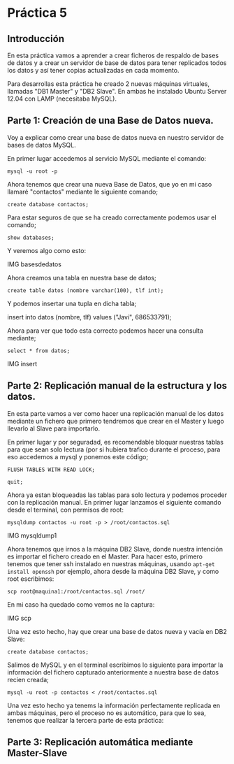 Práctica 5
======

Introducción
--------------

En esta práctica vamos a aprender a crear ficheros de respaldo de bases de datos y a crear un servidor de base de datos para tener replicados todos los datos y así tener copias actualizadas en cada momento.

Para desarrollas esta práctica he creado 2 nuevas máquinas virtuales, llamadas "DB1 Master" y "DB2 Slave". En ambas he instalado Ubuntu Server 12.04 con LAMP (necesitaba MySQL).   

Parte 1: Creación de una Base de Datos nueva.
-------------------------------------------------

Voy a explicar como crear una base de datos nueva en nuestro servidor de bases de datos MySQL.

En primer lugar accedemos al servicio MySQL mediante el comando:

`mysql -u root -p`  

Ahora tenemos que crear una nueva Base de Datos, que yo en mi caso llamaré "contactos" mediante le siguiente comando;

`create database contactos;  `

Para estar seguros de que se ha creado correctamente podemos usar el comando;

`show databases;`

Y veremos algo como esto:

IMG basesdedatos


Ahora creamos una tabla en nuestra base de datos;

`create table datos (nombre varchar(100), tlf int);`

Y podemos insertar una tupla en dicha tabla;

insert into datos (nombre, tlf) values ("Javi", 686533791);

Ahora para ver que todo esta correcto podemos hacer una consulta mediante;

`select * from datos;`

IMG insert


Parte 2: Replicación manual de la estructura y los datos.
-----------------------------------------------------------

En esta parte vamos a ver como hacer una replicación manual de los datos mediante un fichero que primero tendremos que crear en el Master y luego llevarlo al Slave para importarlo.

En primer lugar y por seguradad, es recomendable bloquar nuestras tablas para que sean solo lectura (por si hubiera trafico durante el proceso, para eso accedemos a mysql y ponemos este código;

`FLUSH TABLES WITH READ LOCK;`

`quit;`

Ahora ya estan bloqueadas las tablas para solo lectura y podemos proceder con la replicación manual.   En primer lugar lanzamos el siguiente comando desde el terminal, con permisos de root:

`mysqldump contactos -u root -p > /root/contactos.sql`

IMG mysqldump1

Ahora tenemos que irnos a la máquina DB2 Slave, donde nuestra intención es importar el fichero creado en el Master. Para hacer esto, primero tenemos que tener ssh instalado en nuestras máquinas, usando `apt-get install openssh` por ejemplo, ahora desde la máquina DB2 Slave, y como root escribimos: 

` scp root@maquina1:/root/contactos.sql /root/   `  

En mi caso ha quedado como vemos ne la captura:

IMG scp

Una vez esto hecho, hay que crear una base de datos nueva y vacía en DB2 Slave:

`create database contactos;`

Salimos de MySQL y en el terminal escribimos lo siguiente para importar la información del fichero capturado anteriormente a nuestra base de datos recien creada;

`mysql -u root -p contactos < /root/contactos.sql`  

Una vez esto hecho ya tenems la información perfectamente replicada en ambas máquinas, pero el proceso no es automático, para que lo sea, tenemos que realizar la tercera parte de esta práctica:   


Parte 3: Replicación automática mediante Master-Slave
-----------------------------------------------------------


